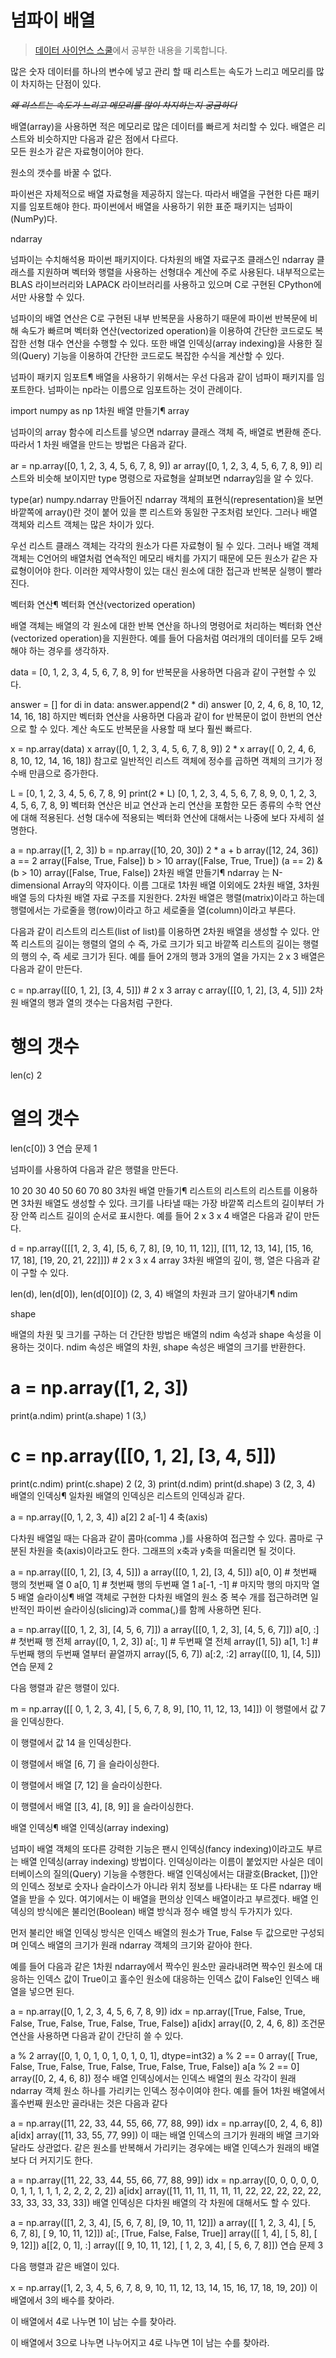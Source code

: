 # 넘파이 배열
> [데이터 사이언스 스쿨](https://datascienceschool.net/01%20python/03.01%20%EB%84%98%ED%8C%8C%EC%9D%B4%20%EB%B0%B0%EC%97%B4.html)에서 공부한 내용을 기록합니다.

많은 숫자 데이터를 하나의 변수에 넣고 관리 할 때 리스트는 속도가 느리고 메모리를 많이 차지하는 단점이 있다.  

~~*왜 리스트는 속도가 느리고 메모리를 많이 차지하는지 궁금하다*~~

배열(array)을 사용하면 적은 메모리로 많은 데이터를 빠르게 처리할 수 있다. 배열은 리스트와 비슷하지만 다음과 같은 점에서 다르다.  
모든 원소가 같은 자료형이어야 한다.

원소의 갯수를 바꿀 수 없다.

파이썬은 자체적으로 배열 자료형을 제공하지 않는다. 따라서 배열을 구현한 다른 패키지를 임포트해야 한다. 파이썬에서 배열을 사용하기 위한 표준 패키지는 넘파이(NumPy)다.

ndarray

넘파이는 수치해석용 파이썬 패키지이다. 다차원의 배열 자료구조 클래스인 ndarray 클래스를 지원하며 벡터와 행렬을 사용하는 선형대수 계산에 주로 사용된다. 내부적으로는 BLAS 라이브러리와 LAPACK 라이브러리를 사용하고 있으며 C로 구현된 CPython에서만 사용할 수 있다.

넘파이의 배열 연산은 C로 구현된 내부 반복문을 사용하기 때문에 파이썬 반복문에 비해 속도가 빠르며 벡터화 연산(vectorized operation)을 이용하여 간단한 코드로도 복잡한 선형 대수 연산을 수행할 수 있다. 또한 배열 인덱싱(array indexing)을 사용한 질의(Query) 기능을 이용하여 간단한 코드로도 복잡한 수식을 계산할 수 있다.

넘파이 패키지 임포트¶
배열을 사용하기 위해서는 우선 다음과 같이 넘파이 패키지를 임포트한다. 넘파이는 np라는 이름으로 임포트하는 것이 관례이다.

import numpy as np
1차원 배열 만들기¶
array

넘파이의 array 함수에 리스트를 넣으면 ndarray 클래스 객체 즉, 배열로 변환해 준다. 따라서 1 차원 배열을 만드는 방법은 다음과 같다.

ar = np.array([0, 1, 2, 3, 4, 5, 6, 7, 8, 9])
ar
array([0, 1, 2, 3, 4, 5, 6, 7, 8, 9])
리스트와 비슷해 보이지만 type 명령으로 자료형을 살펴보면 ndarray임을 알 수 있다.

type(ar)
numpy.ndarray
만들어진 ndarray 객체의 표현식(representation)을 보면 바깥쪽에 array()란 것이 붙어 있을 뿐 리스트와 동일한 구조처럼 보인다. 그러나 배열 객체와 리스트 객체는 많은 차이가 있다.

우선 리스트 클래스 객체는 각각의 원소가 다른 자료형이 될 수 있다. 그러나 배열 객체 객체는 C언어의 배열처럼 연속적인 메모리 배치를 가지기 때문에 모든 원소가 같은 자료형이어야 한다. 이러한 제약사항이 있는 대신 원소에 대한 접근과 반복문 실행이 빨라진다.

벡터화 연산¶
벡터화 연산(vectorized operation)

배열 객체는 배열의 각 원소에 대한 반복 연산을 하나의 명령어로 처리하는 벡터화 연산(vectorized operation)을 지원한다. 예를 들어 다음처럼 여러개의 데이터를 모두 2배 해야 하는 경우를 생각하자.

data = [0, 1, 2, 3, 4, 5, 6, 7, 8, 9]
for 반복문을 사용하면 다음과 같이 구현할 수 있다.

answer = []
for di in data:
    answer.append(2 * di)
answer
[0, 2, 4, 6, 8, 10, 12, 14, 16, 18]
하지만 벡터화 연산을 사용하면 다음과 같이 for 반복문이 없이 한번의 연산으로 할 수 있다. 계산 속도도 반복문을 사용할 때 보다 훨씬 빠르다.

x = np.array(data)
x
array([0, 1, 2, 3, 4, 5, 6, 7, 8, 9])
2 * x
array([ 0,  2,  4,  6,  8, 10, 12, 14, 16, 18])
참고로 일반적인 리스트 객체에 정수를 곱하면 객체의 크기가 정수배 만큼으로 증가한다.

L = [0, 1, 2, 3, 4, 5, 6, 7, 8, 9]
print(2 * L)
[0, 1, 2, 3, 4, 5, 6, 7, 8, 9, 0, 1, 2, 3, 4, 5, 6, 7, 8, 9]
벡터화 연산은 비교 연산과 논리 연산을 포함한 모든 종류의 수학 연산에 대해 적용된다. 선형 대수에 적용되는 벡터화 연산에 대해서는 나중에 보다 자세히 설명한다.

a = np.array([1, 2, 3])
b = np.array([10, 20, 30])
2 * a + b
array([12, 24, 36])
a == 2
array([False,  True, False])
b > 10
array([False,  True,  True])
(a == 2) & (b > 10)
array([False,  True, False])
2차원 배열 만들기¶
ndarray 는 N-dimensional Array의 약자이다. 이름 그대로 1차원 배열 이외에도 2차원 배열, 3차원 배열 등의 다차원 배열 자료 구조를 지원한다. 2차원 배열은 행렬(matrix)이라고 하는데 행렬에서는 가로줄을 행(row)이라고 하고 세로줄을 열(column)이라고 부른다.

다음과 같이 리스트의 리스트(list of list)를 이용하면 2차원 배열을 생성할 수 있다. 안쪽 리스트의 길이는 행렬의 열의 수 즉, 가로 크기가 되고 바깥쪽 리스트의 길이는 행렬의 행의 수, 즉 세로 크기가 된다. 예를 들어 2개의 행과 3개의 열을 가지는 2 x 3 배열은 다음과 같이 만든다.

c = np.array([[0, 1, 2], [3, 4, 5]])  # 2 x 3 array
c
array([[0, 1, 2],
       [3, 4, 5]])
2차원 배열의 행과 열의 갯수는 다음처럼 구한다.

# 행의 갯수
len(c)
2
# 열의 갯수
len(c[0])
3
연습 문제 1

넘파이를 사용하여 다음과 같은 행렬을 만든다.

10 20 30 40
50 60 70 80
3차원 배열 만들기¶
리스트의 리스트의 리스트를 이용하면 3차원 배열도 생성할 수 있다. 크기를 나타낼 때는 가장 바깥쪽 리스트의 길이부터 가장 안쪽 리스트 길이의 순서로 표시한다. 예를 들어 2 x 3 x 4 배열은 다음과 같이 만든다.

d = np.array([[[1, 2, 3, 4],
               [5, 6, 7, 8],
               [9, 10, 11, 12]],
              [[11, 12, 13, 14],
               [15, 16, 17, 18],
               [19, 20, 21, 22]]])   # 2 x 3 x 4 array
3차원 배열의 깊이, 행, 열은 다음과 같이 구할 수 있다.

len(d), len(d[0]), len(d[0][0])
(2, 3, 4)
배열의 차원과 크기 알아내기¶
ndim

shape

배열의 차원 및 크기를 구하는 더 간단한 방법은 배열의 ndim 속성과 shape 속성을 이용하는 것이다. ndim 속성은 배열의 차원, shape 속성은 배열의 크기를 반환한다.

# a = np.array([1, 2, 3])
print(a.ndim)
print(a.shape)
1
(3,)
# c = np.array([[0, 1, 2], [3, 4, 5]])
print(c.ndim)
print(c.shape)
2
(2, 3)
print(d.ndim)
print(d.shape)
3
(2, 3, 4)
배열의 인덱싱¶
일차원 배열의 인덱싱은 리스트의 인덱싱과 같다.

a = np.array([0, 1, 2, 3, 4])
a[2]
2
a[-1]
4
축(axis)

다차원 배열일 때는 다음과 같이 콤마(comma ,)를 사용하여 접근할 수 있다. 콤마로 구분된 차원을 축(axis)이라고도 한다. 그래프의 x축과 y축을 떠올리면 될 것이다.

a = np.array([[0, 1, 2], [3, 4, 5]])
a
array([[0, 1, 2],
       [3, 4, 5]])
a[0, 0]  # 첫번째 행의 첫번째 열
0
a[0, 1]  # 첫번째 행의 두번째 열
1
a[-1, -1]  # 마지막 행의 마지막 열
5
배열 슬라이싱¶
배열 객체로 구현한 다차원 배열의 원소 중 복수 개를 접근하려면 일반적인 파이썬 슬라이싱(slicing)과 comma(,)를 함께 사용하면 된다.

a = np.array([[0, 1, 2, 3], [4, 5, 6, 7]])
a
array([[0, 1, 2, 3],
       [4, 5, 6, 7]])
a[0, :]  # 첫번째 행 전체
array([0, 1, 2, 3])
a[:, 1]  # 두번째 열 전체
array([1, 5])
a[1, 1:]  # 두번째 행의 두번째 열부터 끝열까지
array([5, 6, 7])
a[:2, :2]
array([[0, 1],
       [4, 5]])
연습 문제 2

다음 행렬과 같은 행렬이 있다.

m = np.array([[ 0,  1,  2,  3,  4],
            [ 5,  6,  7,  8,  9],
            [10, 11, 12, 13, 14]])
이 행렬에서 값 7 을 인덱싱한다.

이 행렬에서 값 14 을 인덱싱한다.

이 행렬에서 배열 [6, 7] 을 슬라이싱한다.

이 행렬에서 배열 [7, 12] 을 슬라이싱한다.

이 행렬에서 배열 [[3, 4], [8, 9]] 을 슬라이싱한다.

배열 인덱싱¶
배열 인덱싱(array indexing)

넘파이 배열 객체의 또다른 강력한 기능은 팬시 인덱싱(fancy indexing)이라고도 부르는 배열 인덱싱(array indexing) 방법이다. 인덱싱이라는 이름이 붙었지만 사실은 데이터베이스의 질의(Query) 기능을 수행한다. 배열 인덱싱에서는 대괄호(Bracket, [])안의 인덱스 정보로 숫자나 슬라이스가 아니라 위치 정보를 나타내는 또 다른 ndarray 배열을 받을 수 있다. 여기에서는 이 배열을 편의상 인덱스 배열이라고 부르겠다. 배열 인덱싱의 방식에은 불리언(Boolean) 배열 방식과 정수 배열 방식 두가지가 있다.

먼저 불리안 배열 인덱싱 방식은 인덱스 배열의 원소가 True, False 두 값으로만 구성되며 인덱스 배열의 크기가 원래 ndarray 객체의 크기와 같아야 한다.

예를 들어 다음과 같은 1차원 ndarray에서 짝수인 원소만 골라내려면 짝수인 원소에 대응하는 인덱스 값이 True이고 홀수인 원소에 대응하는 인덱스 값이 False인 인덱스 배열을 넣으면 된다.

a = np.array([0, 1, 2, 3, 4, 5, 6, 7, 8, 9])
idx = np.array([True, False, True, False, True,
               False, True, False, True, False])
a[idx]
array([0, 2, 4, 6, 8])
조건문 연산을 사용하면 다음과 같이 간단히 쓸 수 있다.

a % 2
array([0, 1, 0, 1, 0, 1, 0, 1, 0, 1], dtype=int32)
a % 2 == 0
array([ True, False,  True, False,  True, False,  True, False,  True,
       False])
a[a % 2 == 0]
array([0, 2, 4, 6, 8])
정수 배열 인덱싱에서는 인덱스 배열의 원소 각각이 원래 ndarray 객체 원소 하나를 가리키는 인덱스 정수이여야 한다. 예를 들어 1차원 배열에서 홀수번째 원소만 골라내는 것은 다음과 같다

a = np.array([11, 22, 33, 44, 55, 66, 77, 88, 99])
idx = np.array([0, 2, 4, 6, 8])
a[idx]
array([11, 33, 55, 77, 99])
이 때는 배열 인덱스의 크기가 원래의 배열 크기와 달라도 상관없다. 같은 원소를 반복해서 가리키는 경우에는 배열 인덱스가 원래의 배열보다 더 커지기도 한다.

a = np.array([11, 22, 33, 44, 55, 66, 77, 88, 99])
idx = np.array([0, 0, 0, 0, 0, 0, 1, 1, 1, 1, 1, 2, 2, 2, 2, 2])
a[idx]
array([11, 11, 11, 11, 11, 11, 22, 22, 22, 22, 22, 33, 33, 33, 33, 33])
배열 인덱싱은 다차원 배열의 각 차원에 대해서도 할 수 있다.

a = np.array([[1, 2, 3, 4], [5, 6, 7, 8], [9, 10, 11, 12]])
a
array([[ 1,  2,  3,  4],
       [ 5,  6,  7,  8],
       [ 9, 10, 11, 12]])
a[:, [True, False, False, True]]
array([[ 1,  4],
       [ 5,  8],
       [ 9, 12]])
a[[2, 0, 1], :]
array([[ 9, 10, 11, 12],
       [ 1,  2,  3,  4],
       [ 5,  6,  7,  8]])
연습 문제 3

다음 행렬과 같은 배열이 있다.

x = np.array([1, 2, 3, 4, 5, 6, 7, 8, 9, 10,
             11, 12, 13, 14, 15, 16, 17, 18, 19, 20])
이 배열에서 3의 배수를 찾아라.

이 배열에서 4로 나누면 1이 남는 수를 찾아라.

이 배열에서 3으로 나누면 나누어지고 4로 나누면 1이 남는 수를 찾아라.


